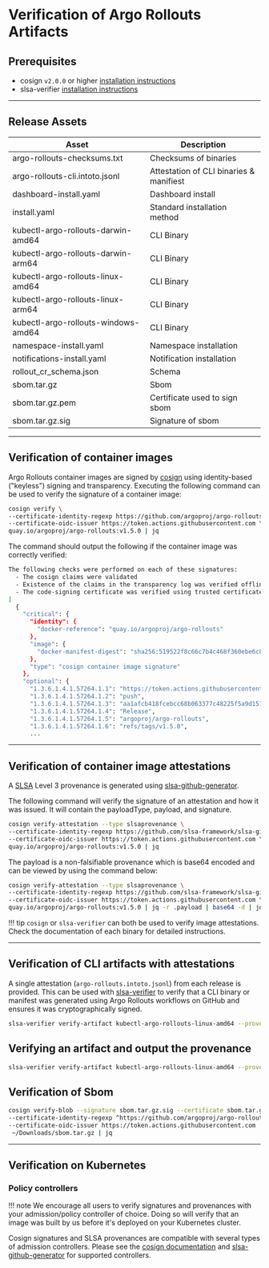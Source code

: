 # Verification of Argo Rollouts Artifacts

## Prerequisites
- cosign `v2.0.0` or higher [installation instructions](https://docs.sigstore.dev/cosign/installation)
- slsa-verifier [installation instructions](https://github.com/slsa-framework/slsa-verifier#installation)

***
## Release Assets
| Asset                               | Description                                      |
|-------------------------------------|--------------------------------------------------|
| argo-rollouts-checksums.txt         | Checksums of binaries                            |
| argo-rollouts-cli.intoto.jsonl      | Attestation of CLI binaries & manifiest          |
| dashboard-install.yaml              | Dashboard install                                |
| install.yaml                        | Standard installation method                     |
| kubectl-argo-rollouts-darwin-amd64  | CLI Binary                                       |
| kubectl-argo-rollouts-darwin-arm64  | CLI Binary                                       |
| kubectl-argo-rollouts-linux-amd64   | CLI Binary                                       |
| kubectl-argo-rollouts-linux-arm64   | CLI Binary                                       |
| kubectl-argo-rollouts-windows-amd64 | CLI Binary                                       |
| namespace-install.yaml              | Namespace installation                           |
| notifications-install.yaml          | Notification installation                        |
| rollout_cr_schema.json              | Schema                                           |
| sbom.tar.gz                         | Sbom                                             |
| sbom.tar.gz.pem                     | Certificate used to sign sbom                    |
| sbom.tar.gz.sig                     | Signature of sbom                                |

***
## Verification of container images

Argo Rollouts container images are signed by [cosign](https://github.com/sigstore/cosign) using identity-based ("keyless") signing and transparency. Executing the following command can be used to verify the signature of a container image:

```bash
cosign verify \
--certificate-identity-regexp https://github.com/argoproj/argo-rollouts/.github/workflows/image-reuse.yaml@refs/tags/v \
--certificate-oidc-issuer https://token.actions.githubusercontent.com \
quay.io/argoproj/argo-rollouts:v1.5.0 | jq
```
The command should output the following if the container image was correctly verified:
```bash
The following checks were performed on each of these signatures:
  - The cosign claims were validated
  - Existence of the claims in the transparency log was verified offline
  - The code-signing certificate was verified using trusted certificate authority certificates
[
  {
    "critical": {
      "identity": {
        "docker-reference": "quay.io/argoproj/argo-rollouts"
      },
      "image": {
        "docker-manifest-digest": "sha256:519522f8c66c7b4c468f360ebe6c8ba07b8d64f5f948e71ae52c01b9953e1eb9"
      },
      "type": "cosign container image signature"
    },
    "optional": {
      "1.3.6.1.4.1.57264.1.1": "https://token.actions.githubusercontent.com",
      "1.3.6.1.4.1.57264.1.2": "push",
      "1.3.6.1.4.1.57264.1.3": "aa1afcb418fcebcc68b063377c48225f5a9d1511",
      "1.3.6.1.4.1.57264.1.4": "Release",
      "1.3.6.1.4.1.57264.1.5": "argoproj/argo-rollouts",
      "1.3.6.1.4.1.57264.1.6": "refs/tags/v1.5.0",
      ...
```

***
## Verification of container image attestations

A [SLSA](https://slsa.dev/) Level 3 provenance is generated using [slsa-github-generator](https://github.com/slsa-framework/slsa-github-generator).

The following command will verify the signature of an attestation and how it was issued. It will contain the payloadType, payload, and signature.
```bash
cosign verify-attestation --type slsaprovenance \
--certificate-identity-regexp https://github.com/slsa-framework/slsa-github-generator/.github/workflows/generator_container_slsa3.yml@refs/tags/v \
--certificate-oidc-issuer https://token.actions.githubusercontent.com \
quay.io/argoproj/argo-rollouts:v1.5.0 | jq
```
The payload is a non-falsifiable provenance which is base64 encoded and can be viewed by using the command below:
```bash
cosign verify-attestation --type slsaprovenance \
--certificate-identity-regexp https://github.com/slsa-framework/slsa-github-generator/.github/workflows/generator_container_slsa3.yml@refs/tags/v \
--certificate-oidc-issuer https://token.actions.githubusercontent.com \
quay.io/argoproj/argo-rollouts:v1.5.0 | jq -r .payload | base64 -d | jq
```
!!! tip
    `cosign` or `slsa-verifier` can both be used to verify image attestations.
    Check the documentation of each binary for detailed instructions.

***
## Verification of CLI artifacts with attestations

A single attestation (`argo-rollouts.intoto.jsonl`) from each release is provided. This can be used with [slsa-verifier](https://github.com/slsa-framework/slsa-verifier#verification-for-github-builders) to verify that a CLI binary or manifest was generated using Argo Rollouts workflows on GitHub and ensures it was cryptographically signed.
```bash
slsa-verifier verify-artifact kubectl-argo-rollouts-linux-amd64 --provenance-path kubectl-argo-rollouts.intoto.jsonl  --source-uri github.com/argoproj/argo-rollouts
```
## Verifying an artifact and output the provenance

```bash
slsa-verifier verify-artifact kubectl-argo-rollouts-linux-amd64 --provenance-path kubectl-argo-rollouts.intoto.jsonl  --source-uri github.com/argoproj/argo-rollouts --print-provenance | jq
```
## Verification of Sbom

```bash
cosign verify-blob --signature sbom.tar.gz.sig --certificate sbom.tar.gz.pem \
--certificate-identity-regexp ^https://github.com/argoproj/argo-rollouts/.github/workflows/release.yaml@refs/tags/v \
--certificate-oidc-issuer https://token.actions.githubusercontent.com  \
 ~/Downloads/sbom.tar.gz | jq
```

***
## Verification on Kubernetes

### Policy controllers
!!! note
    We encourage all users to verify signatures and provenances with your admission/policy controller of choice. Doing so will verify that an image was built by us before it's deployed on your Kubernetes cluster.

Cosign signatures and SLSA provenances are compatible with several types of admission controllers. Please see the [cosign documentation](https://docs.sigstore.dev/cosign/overview/#kubernetes-integrations) and [slsa-github-generator](https://github.com/slsa-framework/slsa-github-generator/blob/main/internal/builders/container/README.md#verification) for supported controllers.
